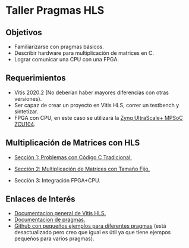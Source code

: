 # Taller Pragmas HLS

## Objetivos

* Familiarizarse con pragmas básicos.
* Describir hardware para multiplicación de matrices en C.
* Lograr comunicar una CPU con una FPGA.

## Requerimientos

* Vitis 2020.2 (No deberían haber mayores diferencias con otras versiones).
* Ser capaz de crear un proyecto en Vitis HLS, correr un testbench y sintetizar.
* FPGA con CPU, en este caso se utilizará la [Zynq UltraScale+ MPSoC ZCU104](https://www.xilinx.com/products/boards-and-kits/zcu104.html#).

## Multiplicación de Matrices con HLS

* [Sección 1: Problemas con Código C Tradicional.](./Seccion1/Seccion1.md)

* [Sección 2: Multiplicación de Matrices con Tamaño Fijo.](./Seccion2/Seccion2.md)

* Sección 3: Integración FPGA+CPU.

## Enlaces de Interés

* [Documentacion general de Vitis HLS.](https://www.xilinx.com/html_docs/xilinx2020_2/vitis_doc/gnq1597858079367.html)
* [Documentacion de pragmas.](https://www.xilinx.com/html_docs/xilinx2020_2/vitis_doc/hls_pragmas.html#okr1504034364623)
* [Github con pequeños ejemplos para diferentes pragmas](https://github.com/Xilinx/SDSoC_Examples/tree/master/cpp/getting_started) (está desactualizado pero creo que igual es útil ya que tiene ejempos pequeños para varios pragmas).

